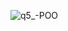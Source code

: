 ![q5_-POO](https://user-images.githubusercontent.com/60633445/191800708-fdece30c-0648-4b3f-8678-da12db75694e.png)
